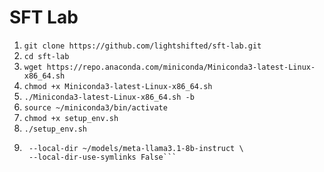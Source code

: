 # SFT Lab

1. ```git clone https://github.com/lightshifted/sft-lab.git```
2. ```cd sft-lab```
3. ```wget https://repo.anaconda.com/miniconda/Miniconda3-latest-Linux-x86_64.sh```
4. ```chmod +x Miniconda3-latest-Linux-x86_64.sh```
5. ```./Miniconda3-latest-Linux-x86_64.sh -b```
6. ```source ~/miniconda3/bin/activate```
7. ```chmod +x setup_env.sh```
8. ```./setup_env.sh```
9. ```HF_TOKEN=hf_xxxxxxxxxxxxxxxxxxxxxxxxxxxxxxxxxx huggingface-cli download meta-llama/Llama-3.1-8B-Instruct \
    --local-dir ~/models/meta-llama3.1-8b-instruct \
    --local-dir-use-symlinks False```




